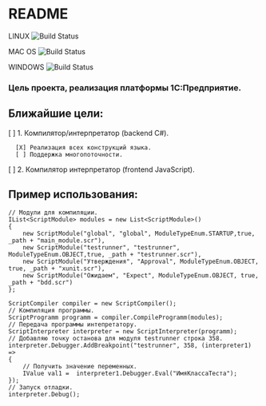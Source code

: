 # README #

LINUX ![Build Status](https://lexx23.visualstudio.com/_apis/public/build/definitions/b433d1a6-320a-4ade-874e-b6b1510f640c/2/badge)

MAC OS ![Build Status](https://lexx23.visualstudio.com/_apis/public/build/definitions/b433d1a6-320a-4ade-874e-b6b1510f640c/3/badge)

WINDOWS ![Build Status](https://lexx23.visualstudio.com/_apis/public/build/definitions/b433d1a6-320a-4ade-874e-b6b1510f640c/1/badge)

### Цель проекта, реализация платформы 1С:Предприятие.

## Ближайшие цели:

[ ] 1. Компилятор/интерпретатор (backend C#).

      [X] Реализация всех конструкций языка.
      [ ] Поддержка многопоточности.
      
[ ] 2. Компилятор интерпретатор (frontend JavaScript).


## Пример использования:

	// Модули для компиляции.
	IList<ScriptModule> modules = new List<ScriptModule>()
	{
		new ScriptModule("global", "global", ModuleTypeEnum.STARTUP,true, _path + "main_module.scr"),
		new ScriptModule("testrunner", "testrunner", ModuleTypeEnum.OBJECT,true, _path + "testrunner.scr"),
		new ScriptModule("Утверждения", "Approval", ModuleTypeEnum.OBJECT, true, _path + "xunit.scr"),
		new ScriptModule("Ожидаем", "Expect", ModuleTypeEnum.OBJECT, true, _path + "bdd.scr")
	};

	ScriptCompiler compiler = new ScriptCompiler();
	// Компиляция программы.
	ScriptProgramm programm = compiler.CompileProgramm(modules);
	// Передача программы интепретатору.
	ScriptInterpreter interpreter = new ScriptInterpreter(programm);
	// Добавляю точку останова для модуля testrunner строка 358.
	interpreter.Debugger.AddBreakpoint("testrunner", 358, (interpreter1) =>
	{
		// Получить значение переменных.
		IValue val1 =  interpreter1.Debugger.Eval("ИмяКлассаТеста");
	});
	// Запуск отладки.
	interpreter.Debug();